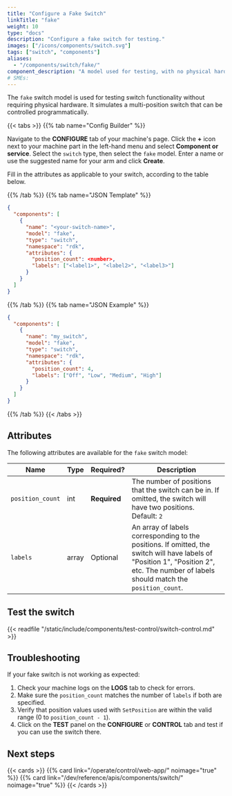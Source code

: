 ```yaml
---
title: "Configure a Fake Switch"
linkTitle: "fake"
weight: 10
type: "docs"
description: "Configure a fake switch for testing."
images: ["/icons/components/switch.svg"]
tags: ["switch", "components"]
aliases:
  - "/components/switch/fake/"
component_description: "A model used for testing, with no physical hardware."
# SMEs: 
---
```


The `fake` switch model is used for testing switch functionality without requiring physical hardware.
It simulates a multi-position switch that can be controlled programmatically.

{{< tabs >}}
{{% tab name="Config Builder" %}}

Navigate to the **CONFIGURE** tab of your machine's page.
Click the **+** icon next to your machine part in the left-hand menu and select **Component or service**.
Select the `switch` type, then select the `fake` model.
Enter a name or use the suggested name for your arm and click **Create**.

Fill in the attributes as applicable to your switch, according to the table below.

{{% /tab %}}
{{% tab name="JSON Template" %}}

```json {class="line-numbers linkable-line-numbers"}
{
  "components": [
    {
      "name": "<your-switch-name>",
      "model": "fake",
      "type": "switch",
      "namespace": "rdk",
      "attributes": {
        "position_count": <number>,
        "labels": ["<label1>", "<label2>", "<label3>"]
      }
    }
  ]
}
```

{{% /tab %}}
{{% tab name="JSON Example" %}}

```json {class="line-numbers linkable-line-numbers"}
{
  "components": [
    {
      "name": "my_switch",
      "model": "fake",
      "type": "switch",
      "namespace": "rdk",
      "attributes": {
        "position_count": 4,
        "labels": ["Off", "Low", "Medium", "High"]
      }
    }
  ]
}
```

{{% /tab %}}
{{< /tabs >}}

## Attributes

The following attributes are available for the `fake` switch model:

<!-- prettier-ignore -->
| Name | Type | Required? | Description |
| ---- | ---- | --------- | ----------- |
| `position_count` | int | **Required** | The number of positions that the switch can be in. If omitted, the switch will have two positions. Default: `2` |
| `labels` | array | Optional | An array of labels corresponding to the positions. If omitted, the switch will have labels of "Position 1", "Position 2", etc. The number of labels should match the `position_count`. |

## Test the switch

{{< readfile "/static/include/components/test-control/switch-control.md" >}}

## Troubleshooting

If your fake switch is not working as expected:

1. Check your machine logs on the **LOGS** tab to check for errors.
2. Make sure the `position_count` matches the number of `labels` if both are specified.
3. Verify that position values used with `SetPosition` are within the valid range (0 to `position_count - 1`).
4. Click on the **TEST** panel on the **CONFIGURE** or **CONTROL** tab and test if you can use the switch there.

## Next steps

{{< cards >}}
{{% card link="/operate/control/web-app/" noimage="true" %}}
{{% card link="/dev/reference/apis/components/switch/" noimage="true" %}}
{{< /cards >}}